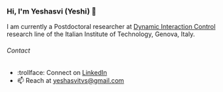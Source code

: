 ### Hi, I'm Yeshasvi (Yeshi) 👋

I am currently a Postdoctoral researcher at [Dynamic Interaction Control](https://dic.iit.it/) research line of the Italian Institute of Technology, Genova, Italy.

###### Contact

- :trollface: Connect on [LinkedIn](https://www.linkedin.com/in/yeshasvitvs/)
- 📫 Reach at [yeshasvitvs@gmail.com](yeshasvitvs@gmail.com)
<!--
**Yeshasvitvs/Yeshasvitvs** is a ✨ _special_ ✨ repository because its `README.md` (this file) appears on your GitHub profile.
https://github.com/robotology
Here are some ideas to get you started:

- 🔭 I’m currently working on ...
- 🌱 I’m currently learning ...
- 👯 I’m looking to collaborate on ...
- 🤔 I’m looking for help with ...
- 💬 Ask me about ...
- 📫 Drop me a message on [LinkedIn](https://www.linkedin.com/in/yeshasvitvs/)
- 😄 Pronouns: ...
- ⚡ Fun fact: ...
-->
